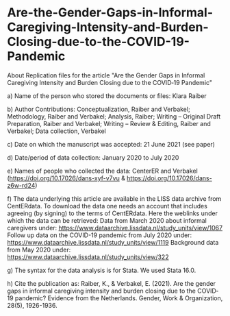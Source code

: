 # Are-the-Gender-Gaps-in-Informal-Caregiving-Intensity-and-Burden-Closing-due-to-the-COVID-19-Pandemic
About Replication files for the article  "Are the Gender Gaps in Informal Caregiving Intensity and Burden Closing due to the COVID‐19 Pandemic"

a) Name of the person who stored the documents or files: Klara Raiber

b) Author Contributions: Conceptualization, Raiber and Verbakel; Methodology, Raiber and Verbakel; Analysis, Raiber; Writing – Original Draft Preparation, Raiber and Verbakel; Writing – Review & Editing, Raiber and Verbakel; Data collection, Verbakel

c) Date on which the manuscript was accepted: 21 June 2021 (see paper)

d) Date/period of data collection: January 2020 to July 2020

e) Names of people who collected the data: CenterER and Verbakel (https://doi.org/10.17026/dans-xyf-v7vu & https://doi.org/10.17026/dans-z6w-rd24)

f) The data underlying this article are available in the LISS data archive from CentERdata. To download the data one needs an account that includes agreeing (by signing) to the terms of CentERdata. Here the weblinks under which the data can be retrieved:
Data from March 2020 about informal caregivers under: https://www.dataarchive.lissdata.nl/study_units/view/1067
Follow up data on the COVID-19 pandemic from July 2020 under:
https://www.dataarchive.lissdata.nl/study_units/view/1119
Background data from May 2020 under:
https://www.dataarchive.lissdata.nl/study_units/view/322

g) The syntax for the data analysis is for Stata. We used Stata 16.0.

h) Cite the publication as:
Raiber, K., & Verbakel, E. (2021). Are the gender gaps in informal caregiving intensity and burden closing due to the COVID‐19 pandemic? Evidence from the Netherlands. Gender, Work & Organization, 28(5), 1926-1936.

